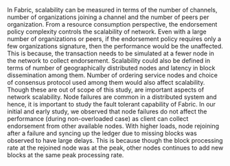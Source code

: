 In Fabric, scalability can be measured in terms of the
number of channels, number of organizations joining a channel
and the number of peers per organization. From a resource
consumption perspective, the endorsement policy complexity
controls the scalability of network. Even with a large number
of organizations or peers, if the endorsement policy requires
only a few organizations signature, then the performance
would be the unaffected. This is because, the transaction needs
to be simulated at a fewer node in the network to collect
endorsement. Scalability could also be defined in terms of
number of geographically distributed nodes and latency in
block dissemination among them. Number of ordering service
nodes and choice of consensus protocol used among them
would also affect scalability. Though these are out of scope of
this study, are important aspects of network scalability.
Node failures are common in a distributed system and
hence, it is important to study the fault tolerant capability of
Fabric. In our initial and early study, we observed that node
failures do not affect the performance (during non-overloaded
case) as client can collect endorsement from other available
nodes. With higher loads, node rejoining after a failure and
syncing up the ledger due to missing blocks was observed to
have large delays. This is because though the block processing
rate at the rejoined node was at the peak, other nodes continues
to add new blocks at the same peak processing rate.